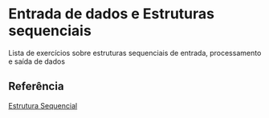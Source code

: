 
# Entrada de dados e Estruturas sequenciais

Lista de exercícios sobre estruturas sequenciais de entrada, processamento e saída de dados

## Referência

 [Estrutura Sequencial](https://wiki.python.org.br/EstruturaSequencial)